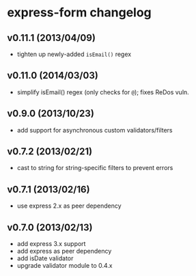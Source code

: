 # express-form changelog

## v0.11.1 (2013/04/09)
* tighten up newly-added `isEmail()` regex

## v0.11.0 (2014/03/03)
* simplify isEmail() regex (only checks for `@`); fixes ReDos vuln.

## v0.9.0 (2013/10/23)
* add support for asynchronous custom validators/filters

## v0.7.2 (2013/02/21)
* cast to string for string-specific filters to prevent errors

## v0.7.1 (2013/02/16)
* use express 2.x as peer dependency

## v0.7.0 (2013/02/13)
* add express 3.x support
* add express as peer dependency
* add isDate validator
* upgrade validator module to 0.4.x
